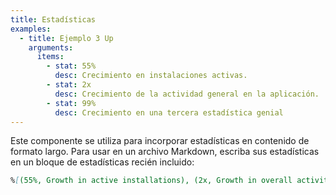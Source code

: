 ```yaml
---
title: Estadísticas
examples:
  - title: Ejemplo 3 Up
    arguments:
      items:
        - stat: 55%
          desc: Crecimiento en instalaciones activas.
        - stat: 2x
          desc: Crecimiento de la actividad general en la aplicación.
        - stat: 99%
          desc: Crecimiento en una tercera estadística genial
---
```


Este componente se utiliza para incorporar estadísticas en contenido de formato largo. Para usar en un archivo Markdown, escriba sus estadísticas en un bloque de estadísticas recién incluido:

```markdown {title="Markdown" .code-figure}
%[(55%, Growth in active installations), (2x, Growth in overall activity in app)]
```
